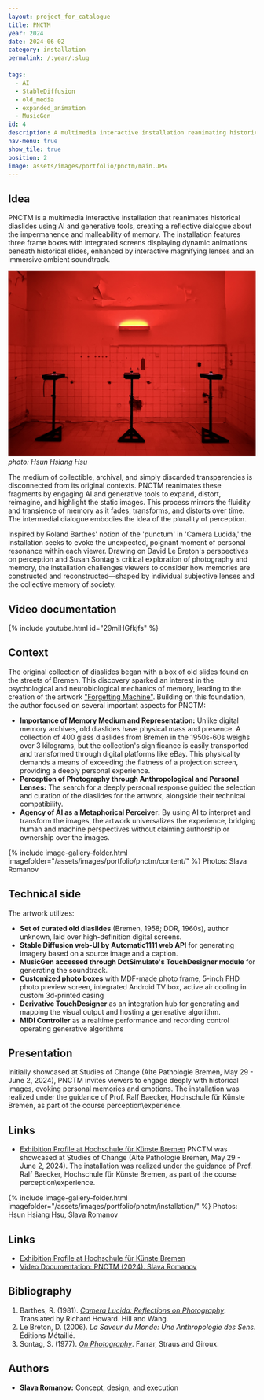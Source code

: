 ```yaml
---
layout: project_for_catalogue
title: PNCTM
year: 2024
date: 2024-06-02
category: installation
permalink: /:year/:slug

tags:
  - AI
  - StableDiffusion
  - old_media
  - expanded_animation
  - MusicGen
id: 4
description: A multimedia interactive installation reanimating historical diaslides with AI, exploring the impermanence and malleability of memory
nav-menu: true
show_tile: true
position: 2
image: assets/images/portfolio/pnctm/main.JPG
---
```

## Idea
PNCTM is a multimedia interactive installation that reanimates historical diaslides using AI and generative tools, creating a reflective dialogue about the impermanence and malleability of memory. The installation features three frame boxes with integrated screens displaying dynamic animations beneath historical slides, enhanced by interactive magnifying lenses and an immersive ambient soundtrack.

![A Photo Box](\assets\images\portfolio\pnctm\1HsunHsiangHsu.jpg)
*photo: Hsun Hsiang Hsu*

The medium of collectible, archival, and simply discarded transparencies is disconnected from its original contexts. PNCTM reanimates these fragments by engaging AI and generative tools to expand, distort, reimagine, and highlight the static images. This process mirrors the fluidity and transience of memory as it fades, transforms, and distorts over time. The intermedial dialogue embodies the idea of the plurality of perception.

Inspired by Roland Barthes' notion of the 'punctum' in 'Camera Lucida,' the installation seeks to evoke the unexpected, poignant moment of personal resonance within each viewer. Drawing on David Le Breton's perspectives on perception and Susan Sontag's critical exploration of photography and memory, the installation challenges viewers to consider how memories are constructed and reconstructed—shaped by individual subjective lenses and the collective memory of society.

## Video documentation
{% include youtube.html id="29miHGfkjfs" %}

## Context
The original collection of diaslides began with a box of old slides found on the streets of Bremen. This discovery sparked an interest in the psychological and neurobiological mechanics of memory, leading to the creation of the artwork ["Forgetting Machine"](https://www.slavaromanov.art/interactive%20installation/2023/09/05/TheForgettingMachine.html). Building on this foundation, the author focused on several important aspects for PNCTM:

- **Importance of Memory Medium and Representation:** Unlike digital memory archives, old diaslides have physical mass and presence. A collection of 400 glass diaslides from Bremen in the 1950s-60s weighs over 3 kilograms, but the collection's significance is easily transported and transformed through digital platforms like eBay. This physicality demands a means of exceeding the flatness of a projection screen, providing a deeply personal experience.
- **Perception of Photography through Anthropological and Personal Lenses:** The search for a deeply personal response guided the selection and curation of the diaslides for the artwork, alongside their technical compatibility.
- **Agency of AI as a Metaphorical Perceiver:** By using AI to interpret and transform the images, the artwork universalizes the experience, bridging human and machine perspectives without claiming authorship or ownership over the images.

{% include image-gallery-folder.html imagefolder="/assets/images/portfolio/pnctm/content/" %}
Photos: Slava Romanov

## Technical side

The artwork utilizes: 
- **Set of curated old diaslides** (Bremen, 1958; DDR, 1960s), author unknown, laid over high-definition digital screens.
- **Stable Diffusion web-UI by Automatic1111 web API** for generating imagery based on a source image and a caption.
- **MusicGen accessed through DotSimulate's TouchDesigner module** for generating the soundtrack.
- **Customized photo boxes** with MDF-made photo frame, 5-inch FHD photo preview screen, integrated Android TV box, active air cooling in custom 3d-printed casing
- **Derivative TouchDesigner** as an integration hub for generating and mapping the visual output and hosting a generative algorithm.
- **MIDI Controller** as a realtime performance and recording control operating generative algorithms


## Presentation
Initially showcased at Studies of Change (Alte Pathologie Bremen, May 29 - June 2, 2024), PNCTM invites viewers to engage deeply with historical images, evoking personal memories and emotions. The installation was realized under the guidance of Prof. Ralf Baecker, Hochschule für Künste Bremen, as part of the course perception\experience.



## Links
- [Exhibition Profile at Hochschule für Künste Bremen](https://studiesofchange.hfk-bremen.de/texts/curatorial-en)
PNCTM was showcased at Studies of Change (Alte Pathologie Bremen, May 29 - June 2, 2024). 
The installation was realized under the guidance of Prof. Ralf Baecker, Hochschule für Künste Bremen, as part of the course perception\experience.


{% include image-gallery-folder.html imagefolder="/assets/images/portfolio/pnctm/installation/" %}
Photos: Hsun Hsiang Hsu, Slava Romanov

## Links
- [Exhibition Profile at Hochschule für Künste Bremen](https://studiesofchange.hfk-bremen.de/)
- [Video Documentation: PNCTM (2024). Slava Romanov](https://youtube.com/PNCTM2024)



## Bibliography
1. Barthes, R. (1981). [*Camera Lucida: Reflections on Photography*](https://monoskop.org/images/c/c5/Barthes_Roland_Camera_Lucida_Reflections_on_Photography.pdf). Translated by Richard Howard. Hill and Wang.
2. Le Breton, D. (2006). *La Saveur du Monde: Une Anthropologie des Sens*. Éditions Métailié.
3. Sontag, S. (1977). [*On Photography*](https://www.lab404.com/3741/readings/sontag.pdf). Farrar, Straus and Giroux.


## Authors
- **Slava Romanov:** Concept, design, and execution